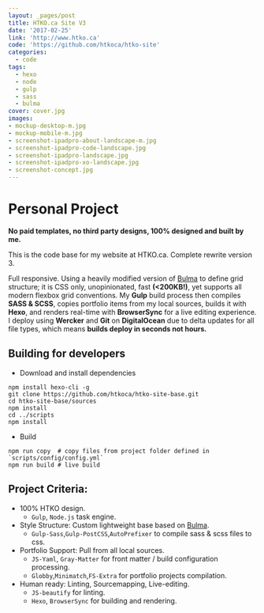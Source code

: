```yaml
---
layout: _pages/post
title: HTKO.ca Site V3
date: '2017-02-25'
link: 'http://www.htko.ca'
code: 'https://github.com/htkoca/htko-site'
categories:
  - code
tags:
  - hexo
  - node
  - gulp
  - sass
  - bulma
cover: cover.jpg
images:
- mockup-desktop-m.jpg
- mockup-mobile-m.jpg
- screenshot-ipadpro-about-landscape-m.jpg
- screenshot-ipadpro-code-landscape.jpg
- screenshot-ipadpro-landscape.jpg
- screenshot-ipadpro-xo-landscape.jpg
- screenshot-concept.jpg
---
```

# Personal Project
**No paid templates, no third party designs, 100% designed and built by me.**

This is the code base for my website at HTKO.ca. Complete rewrite version 3.

Full responsive. Using a heavily modified version of [Bulma](http://bulma.io/) to define grid structure; it is CSS only, unopinionated, fast **(&lt;200KB!)**, yet supports all modern flexbox grid conventions. My **Gulp** build process then compiles **SASS & SCSS**, copies portfolio items from my local sources, builds it with **Hexo**, and renders real-time with **BrowserSync** for a live editing experience. I deploy using **Wercker** and **Git** on **DigitalOcean** due to delta updates for all file types, which means **builds deploy in seconds not hours.**

## Building for developers
* Download and install dependencies
```
npm install hexo-cli -g
git clone https://github.com/htkoca/htko-site-base.git
cd htko-site-base/sources
npm install
cd ../scripts
npm install
```
* Build
```
npm run copy  # copy files from project folder defined in `scripts/config/config.yml`
npm run build # live build
```

## Project Criteria:
* 100% HTKO design.
  * `Gulp`, `Node.js` task engine.
* Style Structure: Custom lightweight base based on [Bulma](http://bulma.io/).
  * `Gulp-Sass`,`Gulp-PostCSS`,`AutoPrefixer` to compile sass & scss files to css.
* Portfolio Support: Pull from all local sources.
  * `JS-Yaml`, `Gray-Matter` for front matter / build configuration processing.
  * `Globby`,`Minimatch`,`FS-Extra` for portfolio projects compilation.
* Human ready: Linting, Sourcemapping, Live-editing.
  * `JS-beautify` for linting.
  * `Hexo`, `BrowserSync` for building and rendering.
